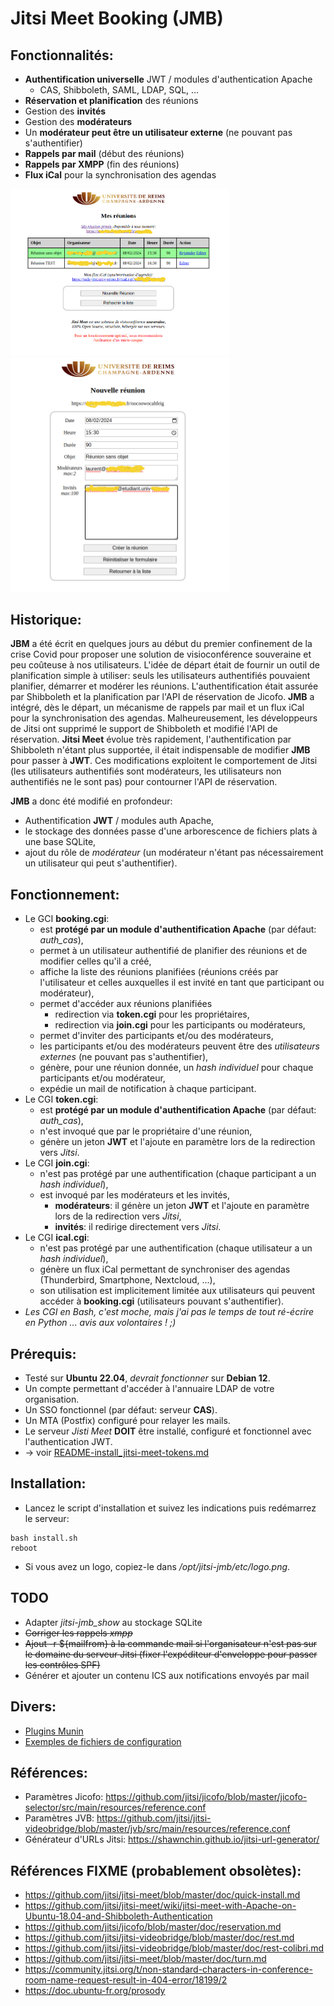 # Jitsi Meet Booking (JMB)

## Fonctionnalités:

* **Authentification universelle** JWT / modules d'authentication Apache
  * CAS, Shibboleth, SAML, LDAP, SQL, ...
* **Réservation et planification** des réunions
* Gestion des **invités**
* Gestion des **modérateurs**
* Un **modérateur peut être un utilisateur externe** (ne pouvant pas s'authentifier)
* **Rappels par mail** (début des réunions)
* **Rappels par XMPP** (fin des réunions)
* **Flux iCal** pour la synchronisation des agendas

<img src="screenshot1.png" alt="Screenshot1: liste des réunions" width="350"/><img src="screenshot2.png" alt="Screenshot2: édition d'une réunion" width="350"/>

## Historique:
**JBM** a été écrit en quelques jours au début du premier confinement de la crise Covid pour proposer une solution de visioconférence souveraine et peu coûteuse à nos utilisateurs.
L'idée de départ était de fournir un outil de planification simple à utiliser: seuls les utilisateurs authentifiés pouvaient planifier, démarrer et modérer les réunions.
L'authentification était assurée par Shibboleth et la planification par l'API de réservation de Jicofo.
**JMB** a intégré, dès le départ, un mécanisme de rappels par mail et un flux iCal pour la synchronisation des agendas.
Malheureusement, les développeurs de Jitsi ont supprimé le support de Shibboleth et modifié l'API de réservation.
**Jitsi Meet** évolue très rapidement, l'authentification par Shibboleth n'étant plus supportée, il était indispensable de modifier **JMB** pour passer à **JWT**.
Ces modifications exploitent le comportement de Jitsi (les utilisateurs authentifiés sont modérateurs, les utilisateurs non authentifiés ne le sont pas) pour contourner l'API de réservation.

**JMB** a donc été modifié en profondeur:
* Authentification **JWT** / modules auth Apache,
* le stockage des données passe d'une arborescence de fichiers plats à une base SQLite,
* ajout du rôle de *modérateur* (un modérateur n'étant pas nécessairement un utilisateur qui peut s'authentifier).

## Fonctionnement:
* Le GCI **booking.cgi**:
  * est **protégé par un module d'authentification Apache** (par défaut: *auth_cas*),
  * permet à un utilisateur authentifié de planifier des réunions et de modifier celles qu'il a créé,
  * affiche la liste des réunions planifiées (réunions créés par l'utilisateur et celles auxquelles il est invité en tant que participant ou modérateur),
  * permet d'accéder aux réunions planifiées
    * redirection via **token.cgi** pour les propriétaires,
    * redirection via **join.cgi** pour les participants ou modérateurs,
  * permet d'inviter des participants et/ou des modérateurs,
  * les participants et/ou des modérateurs peuvent être des *utilisateurs externes* (ne pouvant pas s'authentifier),
  * génère, pour une réunion donnée, un *hash individuel* pour chaque participants et/ou modérateur,
  * expédie un mail de notification à chaque participant.
* Le CGI **token.cgi**:
  * est **protégé par un module d'authentification Apache** (par défaut: *auth_cas*),
  * n'est invoqué que par le propriétaire d'une réunion,
  * génère un jeton **JWT** et l'ajoute en paramètre lors de la redirection vers *Jitsi*.
* Le CGI **join.cgi**:
  * n'est pas protégé par une authentification (chaque participant a un *hash individuel*),
  * est invoqué par les modérateurs et les invités,
    * **modérateurs**: il génère un jeton **JWT** et l'ajoute en paramètre lors de la redirection vers *Jitsi*,
    * **invités**: il redirige directement vers *Jitsi*.
* Le CGI **ical.cgi**:
  * n'est pas protégé par une authentification (chaque utilisateur a un *hash individuel*),
  * génère un flux iCal permettant de synchroniser des agendas (Thunderbird, Smartphone, Nextcloud, ...),
  * son utilisation est implicitement limitée aux utilisateurs qui peuvent accéder à **booking.cgi** (utilisateurs pouvant s'authentifier).
* *Les CGI en Bash, c'est moche, mais j'ai pas le temps de tout ré-écrire en Python ... avis aux volontaires ! ;)*

## Prérequis:

* Testé sur **Ubuntu 22.04**, *devrait fonctionner* sur **Debian 12**.
* Un compte permettant d'accéder à l'annuaire LDAP de votre organisation.
* Un SSO fonctionnel (par défaut: serveur **CAS**).
* Un MTA (Postfix) configuré pour relayer les mails.
* Le serveur *Jisti Meet* **DOIT** être installé, configuré et fonctionnel avec l'authentication JWT.
* -> voir [README-install_jitsi-meet-tokens.md](README-install_jitsi-meet-tokens.md)

## Installation:

* Lancez le script d'installation et suivez les indications puis redémarrez le serveur:

```
bash install.sh
reboot
```

* Si vous avez un logo, copiez-le dans */opt/jitsi-jmb/etc/logo.png*.

## TODO

* Adapter *jitsi-jmb_show* au stockage SQLite
* ~~Corriger les rappels *xmpp*~~
* ~~Ajout -r ${mailfrom} à la commande mail si l'organisateur n'est pas sur le domaine du serveur Jitsi (fixer l'expéditeur d'enveloppe pour passer les contrôles SPF)~~
* Générer et ajouter un contenu ICS aux notifications envoyés par mail

## Divers:

* [Plugins Munin](https://github.com/lspagnol/jitsi-jmb/tree/master/munin)
* [Exemples de fichiers de configuration](https://github.com/lspagnol/jitsi-jmb/tree/master/conf-samples)

## Références:

* Paramètres Jicofo: https://github.com/jitsi/jicofo/blob/master/jicofo-selector/src/main/resources/reference.conf
* Paramètres JVB: https://github.com/jitsi/jitsi-videobridge/blob/master/jvb/src/main/resources/reference.conf
* Générateur d'URLs Jitsi: https://shawnchin.github.io/jitsi-url-generator/

## Références **FIXME** (probablement obsolètes):

* https://github.com/jitsi/jitsi-meet/blob/master/doc/quick-install.md
* https://github.com/jitsi/jitsi-meet/wiki/jitsi-meet-with-Apache-on-Ubuntu-18.04-and-Shibboleth-Authentication
* https://github.com/jitsi/jicofo/blob/master/doc/reservation.md
* https://github.com/jitsi/jitsi-videobridge/blob/master/doc/rest.md
* https://github.com/jitsi/jitsi-videobridge/blob/master/doc/rest-colibri.md
* https://github.com/jitsi/jitsi-meet/blob/master/doc/turn.md
* https://community.jitsi.org/t/non-standard-characters-in-conference-room-name-request-result-in-404-error/18199/2
* https://doc.ubuntu-fr.org/prosody

